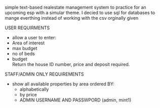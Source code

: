simple text-based realestate management system to practice for an upcoming esp with a simular theme.
I decied to use sql for databases to mange everthing instead of working with the csv orginally given


USER REQUIRMENTS
- allow a user to enter: 
 - Area of interest  
 - max budget  
 - no of beds 
 - budget  
Return the house ID number, price and deposit required.   

STAFF/ADMIN ONLY REQUIREMENTS
- show all available properties by area ordered BY:
   - alphabetically  
   - by price  
   - ADMIN USERNAME AND PASSWPORD (admin, mint1)
